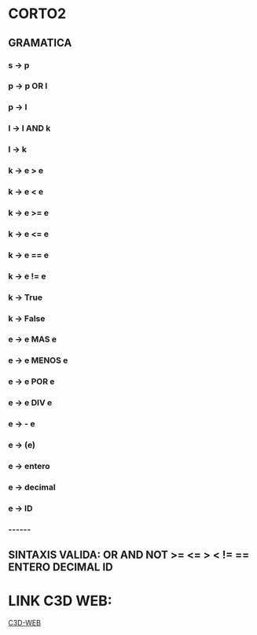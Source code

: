 # CORTO2
## GRAMATICA

 ### s -> p
 ### p -> p OR l
 ### p -> l
 ### l -> l AND k
 ### l -> k
 ### k -> e >  e
 ### k -> e <  e
 ### k -> e >= e
 ### k -> e <= e
 ### k -> e == e
 ### k -> e != e
 ### k -> True
 ### k -> False
 ### e -> e MAS   e
 ### e -> e MENOS e
 ### e -> e POR   e
 ### e -> e DIV   e
 ### e -> - e 
 ### e -> (e)
 ### e -> entero
 ### e -> decimal
 ### e -> ID
 ### ------
 ## SINTAXIS VALIDA: OR AND NOT >= <= > < != == ENTERO DECIMAL ID
 # LINK C3D WEB:
 [C3D-WEB](https://c3d-edin.herokuapp.com/)
